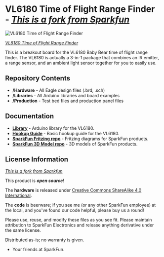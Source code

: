 VL6180 Time of Flight Range Finder - [*This is a fork from Sparkfun*](https://github.com/sparkfun/ToF_Range_Finder_Breakout-VL6180)
===========================================

![VL6180 Time of Flight Range Finder](https://cdn.semaf.at/media/image/product/1896/md/vl6180-time-of-flight-range-finder.jpg)

[*VL6180 Time of Flight Range Finder*](https://electronics.semaf.at/VL6180-Time-of-Flight-Range-Finder)

This is a breakout board for the VL6180 Baby Bear time of flight range finder.
The VL6180 is actually a 3-in-1 package that combines an IR emitter, a range sensor, and an ambient light sensor together for you to easily use. 

Repository Contents
-------------------
* **/Hardware** - All Eagle design files (.brd, .sch)
* **/Libraries** - All Arduino libraries and board examples
* **/Production** - Test bed files and production panel files

Documentation
--------------
* **[Library](https://github.com/sparkfun/SparkFun_ToF_Range_Finder-VL6180_Arduino_Library)** - Arduino  library for the VL6180.
* **[Hookup Guide](https://learn.sparkfun.com/tutorials/vl6180-hookup-guide)** - Basic hookup guide for the VL6180.
* **[SparkFun Fritzing repo](https://github.com/sparkfun/Fritzing_Parts)** - Fritzing diagrams for SparkFun products.
* **[SparkFun 3D Model repo](https://github.com/sparkfun/3D_Models)** - 3D models of SparkFun products. 

License Information
-------------------
[*This is a fork from Sparkfun*](https://github.com/sparkfun/ToF_Range_Finder_Breakout-VL6180)

This product is _**open source**_! 

The **hardware** is released under [Creative Commons ShareAlike 4.0 International](https://creativecommons.org/licenses/by-sa/4.0/).

The **code** is beerware; if you see me (or any other SparkFun employee) at the local, and you've found our code helpful, please buy us a round!

Please use, reuse, and modify these files as you see fit. Please maintain attribution to SparkFun Electronics and release anything derivative under the same license.

Distributed as-is; no warranty is given.

- Your friends at SparkFun.
